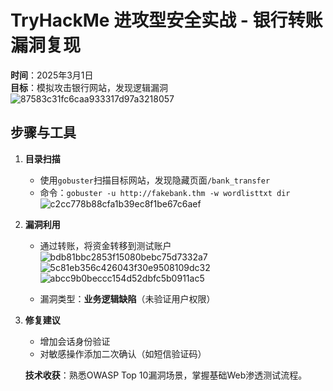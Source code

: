 # TryHackMe 进攻型安全实战 - 银行转账漏洞复现  
**时间**：2025年3月1日  
**目标**：模拟攻击银行网站，发现逻辑漏洞  
![87583c31fc6caa933317d97a3218057](https://github.com/user-attachments/assets/ec64999c-15cd-458e-a2e3-43e118165341)


## 步骤与工具  
1. **目录扫描**  
   - 使用`gobuster`扫描目标网站，发现隐藏页面`/bank_transfer`  
   - 命令：`gobuster -u http://fakebank.thm -w wordlisttxt dir`
![c2cc778b88cfa1b39ec8f1be67c6aef](https://github.com/user-attachments/assets/d273e148-b9f1-404a-aefd-d330abfb3584)

2. **漏洞利用**  
   - 通过转账，将资金转移到测试账户
![bdb81bbc2853f15080bebc75d7332a7](https://github.com/user-attachments/assets/1dbd00af-0567-45d8-b9d0-ce70c06f3d80)
![5c81eb356c426043f30e9508109dc32](https://github.com/user-attachments/assets/408190ee-6678-4361-969e-554e95c52e64)
![abcc9b0beccc154d52dbfc5b0911ac5](https://github.com/user-attachments/assets/f84491f7-499c-4235-b5f8-baaeab2e5938)


   - 漏洞类型：**业务逻辑缺陷**（未验证用户权限）  
3. **修复建议**  
   - 增加会话身份验证  
   - 对敏感操作添加二次确认（如短信验证码）

   **技术收获**：熟悉OWASP Top 10漏洞场景，掌握基础Web渗透测试流程。
